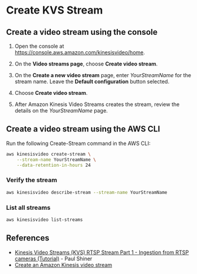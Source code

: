 # Create KVS Stream

## Create a video stream using the console
1. Open the console at https://console.aws.amazon.com/kinesisvideo/home.

2. On the **Video streams page**, choose **Create video stream**.

3. On the **Create a new video stream** page, enter *YourStreamName* for the stream name. Leave the **Default configuration** button selected.

4. Choose **Create video stream**.

5. After Amazon Kinesis Video Streams creates the stream, review the details on the *YourStreamName* page.

## Create a video stream using the AWS CLI

Run the following Create-Stream command in the AWS CLI:
```bash
aws kinesisvideo create-stream \
    --stream-name YourStreamName \
    --data-retention-in-hours 24
```

### Verify the stream

```bash
aws kinesisvideo describe-stream --stream-name YourStreamName
```

### List all streams

```bash
aws kinesisvideo list-streams
```

## References

- [Kinesis Video Streams (KVS) RTSP Stream Part 1 - Ingestion from RTSP cameras (Tutorial)](https://youtu.be/YoOYTCD_v3Q?si=qgHjm-e0Dhf9mPVO) - Paul Shiner
- [Create an Amazon Kinesis video stream](https://docs.aws.amazon.com/kinesisvideostreams/latest/dg/gs-createstream.html)